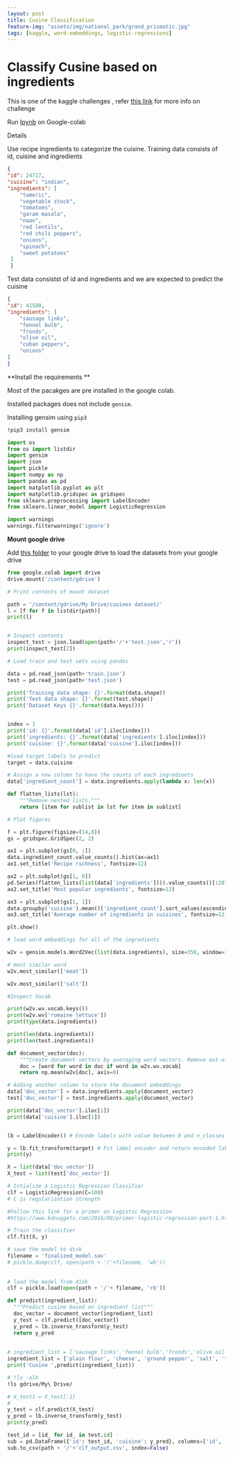 ```yaml
---
layout: post
title: Cusine Classification
feature-img: "assets/img/national_park/grand_prismatic.jpg"
tags: [kaggle, word-embeddings, logistic-regressions]
---
```

# Classify Cusine based on ingredients

This is one of the kaggle
challenges , refer  [this link](https://www.kaggle.com/c/whats-cooking/data) for
more info on challenge

Run [Ipynb](https://colab.research.google.com/github/shranith/Colabintro/blob/master/Cuisine_classification.ipynb) on Google-colab

Details

Use recipe ingredients to categorize the cuisine.
Training data consists of id, cuisine and ingredients

```json
{
"id": 24717,
"cuisine": "indian",
"ingredients": [
    "tumeric",
    "vegetable stock",
    "tomatoes",
    "garam masala",
    "naan",
    "red lentils",
    "red chili peppers",
    "onions",
    "spinach",
    "sweet potatoes"
 ]
 }

 ```

Test data consistst of id and ingredients and we are expected to predict the
cuisine

``` json
{
"id": 41580, 
"ingredients": [
    "sausage links",
    "fennel bulb",
    "fronds",
    "olive oil",
    "cuban peppers",
    "onions"
]
}

```

**Install the requirements **

Most of the pacakges are pre installed in the
google colab.

Installed packages does not include `gensim`.  

Installing
gensim using `pip3`

```bash
!pip3 install gensim
```

```python
import os
from os import listdir
import gensim
import json
import pickle
import numpy as np
import pandas as pd
import matplotlib.pyplot as plt
import matplotlib.gridspec as gridspec
from sklearn.preprocessing import LabelEncoder
from sklearn.linear_model import LogisticRegression

import warnings
warnings.filterwarnings('ignore')
```

**Mount google drive** 

Add [this
folder](https://drive.google.com/drive/folders/1jMTbMH0qwoiU64JWO8I_4OXVLTtD7pl6?usp=sharing)
to your google drive to load the datasets from your google drive

```python
from google.colab import drive
drive.mount('/content/gdrive')
```

```python
# Print contents of mount dataset

path = '/content/gdrive/My Drive/cusines dataset/'
l = [f for f in listdir(path)]
print(l)


# Inspect contents 
inspect_test = json.load(open(path+'/'+'test.json','r'))
print(inspect_test[2])
```

```python
# Load train and test sets using pandas

data = pd.read_json(path+'train.json')
test = pd.read_json(path+'test.json')

print('Training data shape: {}'.format(data.shape))
print('Test data shape: {}'.format(test.shape))
print('Dataset Keys {}'.format(data.keys()))


index = 1
print('id: {}'.format(data['id'].iloc[index]))
print('ingredients: {}'.format(data['ingredients'].iloc[index]))
print('cuisine: {}'.format(data['cuisine'].iloc[index]))

```

```python
#load target labels to predict
target = data.cuisine
```

```python
# Assign a new column to have the counts of each ingredients
data['ingredient_count'] = data.ingredients.apply(lambda x: len(x))

def flatten_lists(lst):
    """Remove nested lists."""
    return [item for sublist in lst for item in sublist]
```

```python
# Plot figures 

f = plt.figure(figsize=(14,8))
gs = gridspec.GridSpec(2, 2)

ax1 = plt.subplot(gs[0, :])
data.ingredient_count.value_counts().hist(ax=ax1)
ax1.set_title('Recipe richness', fontsize=12)

ax2 = plt.subplot(gs[1, 0])
pd.Series(flatten_lists(list(data['ingredients']))).value_counts()[:20].plot(kind='barh', ax=ax2)
ax2.set_title('Most popular ingredients', fontsize=12)

ax3 = plt.subplot(gs[1, 1])
data.groupby('cuisine').mean()['ingredient_count'].sort_values(ascending=False).plot(kind='barh', ax=ax3)
ax3.set_title('Average number of ingredients in cuisines', fontsize=12)

plt.show()
```

```python
# load word embeddings for all of the ingredients 

w2v = gensim.models.Word2Vec(list(data.ingredients), size=350, window=10, min_count=2, iter=20)

```

```python
# most similar word
w2v.most_similar(['meat'])
```

```python
w2v.most_similar(['salt'])
```

```python
#Inspect Vocab

print(w2v.wv.vocab.keys())
print(w2v.wv['romaine lettuce'])
print(type(data.ingredients))

print(len(data.ingredients))
print(len(test.ingredients))
```

```python
def document_vector(doc):
    """Create document vectors by averaging word vectors. Remove out-of-vocabulary words."""
    doc = [word for word in doc if word in w2v.wv.vocab]
    return np.mean(w2v[doc], axis=0)
```

```python
# Adding another column to store the document embeddings
data['doc_vector'] = data.ingredients.apply(document_vector)
test['doc_vector'] = test.ingredients.apply(document_vector)
```

```python
print(data['doc_vector'].iloc[1])
print(data['cuisine'].iloc[1])
```

```python

lb = LabelEncoder() # Encode labels with value between 0 and n_classes-1.

y = lb.fit_transform(target) # Fit label encoder and return encoded labels
print(y)
```

```python
X = list(data['doc_vector'])
X_test = list(test['doc_vector'])
```

```python
# Intialize a Logistic Regression Classifier
clf = LogisticRegression(C=100) 
# C is regularization strength

#Follow this link for a primer on Logistic Regression
#https://www.kdnuggets.com/2016/08/primer-logistic-regression-part-1.html
```

```python
# Train the classifier
clf.fit(X, y)

```

```python
# save the model to disk
filename = 'finalized_model.sav'
# pickle.dump(clf, open(path + '/'+filename, 'wb'))
 
 
# load the model from disk
clf = pickle.load(open(path + '/'+ filename, 'rb'))
```

```python
def predict(ingredient_list):
  """Predict cusine based on ingredient list"""
  doc_vector = document_vector(ingredient_list)
  y_test = clf.predict([doc_vector])
  y_pred = lb.inverse_transform(y_test)
  return y_pred
  
  
# ingredient_list = ['sausage links','fennel bulb','fronds','olive oil','cuban peppers','onions', 'salt']
ingredient_list = ['plain flour', 'cheese', 'ground pepper', 'salt', 'tomatoes', 'ground black pepper', 'thyme', 'eggs', 'green tomatoes', 'yellow corn meal', 'milk', 'vegetable oil']
print('Cusine ',predict(ingredient_list))
```

```bash
# !ls -alh
!ls gdrive/My\ Drive/
```

```python
# X_test1 = X_test[:1]
# 
y_test = clf.predict(X_test)
y_pred = lb.inverse_transform(y_test)
print(y_pred)
```

```python
test_id = [id_ for id_ in test.id]
sub = pd.DataFrame({'id': test_id, 'cuisine': y_pred}, columns=['id', 'cuisine'])
sub.to_csv(path + '/'+'clf_output.csv', index=False)
```

